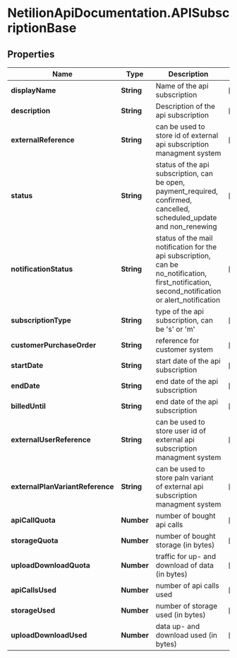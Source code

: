 # NetilionApiDocumentation.APISubscriptionBase

## Properties
Name | Type | Description | Notes
------------ | ------------- | ------------- | -------------
**displayName** | **String** | Name of the api subscription | [optional] 
**description** | **String** | Description of the api subscription | [optional] 
**externalReference** | **String** | can be used to store id of external api subscription managment system | [optional] 
**status** | **String** | status of the api subscription, can be  open, payment_required, confirmed, cancelled, scheduled_update and non_renewing | [optional] 
**notificationStatus** | **String** | status of the mail notification for the api subscription, can be no_notification, first_notification, second_notification or alert_notification | [optional] 
**subscriptionType** | **String** | type of the api subscription, can be &#x27;s&#x27; or &#x27;m&#x27; | [optional] 
**customerPurchaseOrder** | **String** | reference for customer system | [optional] 
**startDate** | **String** | start date of the api subscription | [optional] 
**endDate** | **String** | end date of the api subscription | [optional] 
**billedUntil** | **String** | end date of the api subscription | [optional] 
**externalUserReference** | **String** | can be used to store user id of external api subscription managment system | [optional] 
**externalPlanVariantReference** | **String** | can be used to store paln variant of external api subscription managment system | [optional] 
**apiCallQuota** | **Number** | number of bought api calls | [optional] 
**storageQuota** | **Number** | number of bought storage (in bytes) | [optional] 
**uploadDownloadQuota** | **Number** | traffic for up- and download of data (in bytes) | [optional] 
**apiCallsUsed** | **Number** | number of api calls used | [optional] 
**storageUsed** | **Number** | number of storage used (in bytes) | [optional] 
**uploadDownloadUsed** | **Number** | data up- and download used (in bytes) | [optional] 
